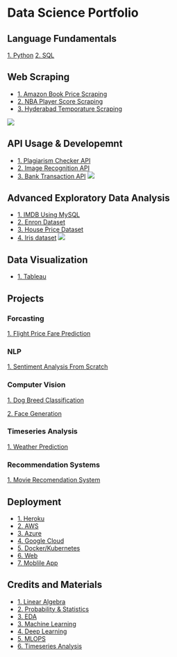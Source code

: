 # Data Science Portfolio

## Language Fundamentals
[1. Python]( https://github.com/mHamzaArain/PyhtonFinal )
[2. SQL](  )

## Web Scraping 
* [1. Amazon Book Price Scraping]( https://github.com/mHamzaArain/Web_scraping/tree/master/Scrapy/Projects/amazon/amazon )
* [2. NBA Player Score Scraping]( https://github.com/mHamzaArain/Web_scraping/tree/master/Scrapy/Projects/nba )
* [3. Hyderabad Temporature Scraping]( https://github.com/mHamzaArain/weather-prediction/tree/master/xlsx%20data )

![](/images/positions_by_state.png)

## API Usage & Developemnt
* [1. Plagiarism Checker API]( https://github.com/mHamzaArain/-PlagiarismAPI )
* [2. Image Recognition API]( https://github.com/mHamzaArain/ImageRecognitionAPI- )
* [3. Bank Transaction API]( https://github.com/mHamzaArain/BankTransactionAPI )
![](/images/positions_by_state.png)

## Advanced Exploratory Data Analysis
* [1. IMDB Using MySQL](  )
* [2. Enron Dataset]( https://github.com/mHamzaArain/enron_fraud_emials_analysis )
* [3. House Price Dataset]( https://github.com/mHamzaArain/House-Prices---Advanced-Regression-Techniques )
* [4. Iris dataset]()
![](/images/positions_by_state.png)

## Data Visualization
* [1. Tableau]()

## Projects
### Forcasting
[1. Flight Price Fare Prediction]( https://github.com/mHamzaArain/flight-price-fare-prediction )
### NLP
[1. Sentiment Analysis From Scratch]( https://github.com/mHamzaArain/Sentiment_Analysis_Scratch )
### Computer Vision 
[1. Dog Breed Classification]( https://github.com/mHamzaArain/dog_breed_classification_cnn )

[2. Face Generation]( https://github.com/mHamzaArain/FaceGeneration_GAN )

### Timeseries Analysis
[1. Weather Prediction]( https://github.com/mHamzaArain/Time_Series_Analysis )
### Recommendation Systems
[1. Movie Recomendation System]( https://github.com/mHamzaArain/movie_recommendation )

## Deployment
* [1. Heroku]()
* [2. AWS]()
* [3. Azure]()
* [4. Google Cloud]()
* [5. Docker/Kubernetes]()
* [6. Web]()
* [7. Moblile App]()

## Credits and Materials
* [1. Linear Algebra]( https://github.com/mHamzaArain/portfolio/blob/main/materials/01_linear_algebra )
* [2. Probability & Statistics]( https://github.com/mHamzaArain/portfolio/tree/main/materials/03_probability_statistics )
* [3. EDA]( https://github.com/mHamzaArain/portfolio/tree/main/materials/02_eda )
* [3. Machine Learning]()
* [4. Deep Learning]()
* [5. MLOPS]()
* [6. Timeseries Analysis]()


